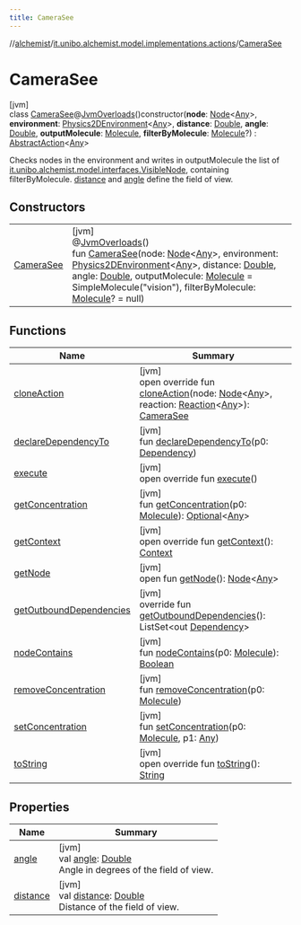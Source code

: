 ```yaml
---
title: CameraSee
---
```

//[alchemist](../../../index.html)/[it.unibo.alchemist.model.implementations.actions](../index.html)/[CameraSee](index.html)



# CameraSee



[jvm]\
class [CameraSee](index.html)@[JvmOverloads](https://kotlinlang.org/api/latest/jvm/stdlib/kotlin.jvm/-jvm-overloads/index.html)()constructor(**node**: [Node](../../it.unibo.alchemist.model.interfaces/-node/index.html)<[Any](https://kotlinlang.org/api/latest/jvm/stdlib/kotlin/-any/index.html)>, **environment**: [Physics2DEnvironment](../../it.unibo.alchemist.model.interfaces.environments/-physics2-d-environment/index.html)<[Any](https://kotlinlang.org/api/latest/jvm/stdlib/kotlin/-any/index.html)>, **distance**: [Double](https://kotlinlang.org/api/latest/jvm/stdlib/kotlin/-double/index.html), **angle**: [Double](https://kotlinlang.org/api/latest/jvm/stdlib/kotlin/-double/index.html), **outputMolecule**: [Molecule](../../it.unibo.alchemist.model.interfaces/-molecule/index.html), **filterByMolecule**: [Molecule](../../it.unibo.alchemist.model.interfaces/-molecule/index.html)?) : [AbstractAction](../-abstract-action/index.html)<[Any](https://kotlinlang.org/api/latest/jvm/stdlib/kotlin/-any/index.html)> 

Checks nodes in the environment and writes in outputMolecule the list of [it.unibo.alchemist.model.interfaces.VisibleNode](../../it.unibo.alchemist.model.interfaces/-visible-node/index.html), containing filterByMolecule. [distance](distance.html) and [angle](angle.html) define the field of view.



## Constructors


| | |
|---|---|
| [CameraSee](-camera-see.html) | [jvm]<br>@[JvmOverloads](https://kotlinlang.org/api/latest/jvm/stdlib/kotlin.jvm/-jvm-overloads/index.html)()<br>fun [CameraSee](-camera-see.html)(node: [Node](../../it.unibo.alchemist.model.interfaces/-node/index.html)<[Any](https://kotlinlang.org/api/latest/jvm/stdlib/kotlin/-any/index.html)>, environment: [Physics2DEnvironment](../../it.unibo.alchemist.model.interfaces.environments/-physics2-d-environment/index.html)<[Any](https://kotlinlang.org/api/latest/jvm/stdlib/kotlin/-any/index.html)>, distance: [Double](https://kotlinlang.org/api/latest/jvm/stdlib/kotlin/-double/index.html), angle: [Double](https://kotlinlang.org/api/latest/jvm/stdlib/kotlin/-double/index.html), outputMolecule: [Molecule](../../it.unibo.alchemist.model.interfaces/-molecule/index.html) = SimpleMolecule("vision"), filterByMolecule: [Molecule](../../it.unibo.alchemist.model.interfaces/-molecule/index.html)? = null) |


## Functions


| Name | Summary |
|---|---|
| [cloneAction](clone-action.html) | [jvm]<br>open override fun [cloneAction](clone-action.html)(node: [Node](../../it.unibo.alchemist.model.interfaces/-node/index.html)<[Any](https://kotlinlang.org/api/latest/jvm/stdlib/kotlin/-any/index.html)>, reaction: [Reaction](../../it.unibo.alchemist.model.interfaces/-reaction/index.html)<[Any](https://kotlinlang.org/api/latest/jvm/stdlib/kotlin/-any/index.html)>): [CameraSee](index.html) |
| [declareDependencyTo](index.html#1970369254%2FFunctions%2F-134779887) | [jvm]<br>fun [declareDependencyTo](index.html#1970369254%2FFunctions%2F-134779887)(p0: [Dependency](../../it.unibo.alchemist.model.interfaces/-dependency/index.html)) |
| [execute](execute.html) | [jvm]<br>open override fun [execute](execute.html)() |
| [getConcentration](index.html#-1328510210%2FFunctions%2F-134779887) | [jvm]<br>fun [getConcentration](index.html#-1328510210%2FFunctions%2F-134779887)(p0: [Molecule](../../it.unibo.alchemist.model.interfaces/-molecule/index.html)): [Optional](https://docs.oracle.com/javase/8/docs/api/java/util/Optional.html)<[Any](https://kotlinlang.org/api/latest/jvm/stdlib/kotlin/-any/index.html)> |
| [getContext](get-context.html) | [jvm]<br>open override fun [getContext](get-context.html)(): [Context](../../it.unibo.alchemist.model.interfaces/-context/index.html) |
| [getNode](index.html#-1981508984%2FFunctions%2F-134779887) | [jvm]<br>open fun [getNode](index.html#-1981508984%2FFunctions%2F-134779887)(): [Node](../../it.unibo.alchemist.model.interfaces/-node/index.html)<[Any](https://kotlinlang.org/api/latest/jvm/stdlib/kotlin/-any/index.html)> |
| [getOutboundDependencies](../-abstract-action/get-outbound-dependencies.html) | [jvm]<br>override fun [getOutboundDependencies](../-abstract-action/get-outbound-dependencies.html)(): ListSet<out [Dependency](../../it.unibo.alchemist.model.interfaces/-dependency/index.html)> |
| [nodeContains](index.html#1662898740%2FFunctions%2F-134779887) | [jvm]<br>fun [nodeContains](index.html#1662898740%2FFunctions%2F-134779887)(p0: [Molecule](../../it.unibo.alchemist.model.interfaces/-molecule/index.html)): [Boolean](https://kotlinlang.org/api/latest/jvm/stdlib/kotlin/-boolean/index.html) |
| [removeConcentration](index.html#-151459758%2FFunctions%2F-134779887) | [jvm]<br>fun [removeConcentration](index.html#-151459758%2FFunctions%2F-134779887)(p0: [Molecule](../../it.unibo.alchemist.model.interfaces/-molecule/index.html)) |
| [setConcentration](index.html#-637110410%2FFunctions%2F-134779887) | [jvm]<br>fun [setConcentration](index.html#-637110410%2FFunctions%2F-134779887)(p0: [Molecule](../../it.unibo.alchemist.model.interfaces/-molecule/index.html), p1: [Any](https://kotlinlang.org/api/latest/jvm/stdlib/kotlin/-any/index.html)) |
| [toString](../-abstract-action/to-string.html) | [jvm]<br>open override fun [toString](../-abstract-action/to-string.html)(): [String](https://kotlinlang.org/api/latest/jvm/stdlib/kotlin/-string/index.html) |


## Properties


| Name | Summary |
|---|---|
| [angle](angle.html) | [jvm]<br>val [angle](angle.html): [Double](https://kotlinlang.org/api/latest/jvm/stdlib/kotlin/-double/index.html)<br>Angle in degrees of the field of view. |
| [distance](distance.html) | [jvm]<br>val [distance](distance.html): [Double](https://kotlinlang.org/api/latest/jvm/stdlib/kotlin/-double/index.html)<br>Distance of the field of view. |

